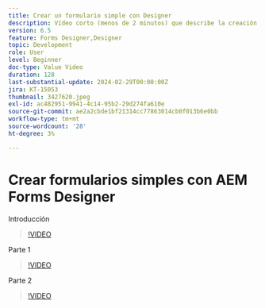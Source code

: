 ```yaml
---
title: Crear un formulario simple con Designer
description: Vídeo corto (menos de 2 minutos) que describe la creación de un formulario sencillo
version: 6.5
feature: Forms Designer,Designer
topic: Development
role: User
level: Beginner
doc-type: Value Video
duration: 128
last-substantial-update: 2024-02-29T00:00:00Z
jira: KT-15053
thumbnail: 3427620.jpeg
exl-id: ac482951-9941-4c14-95b2-29d274fa610e
source-git-commit: ae2a2cbde1bf21314cc77863014cb0f013b6e0bb
workflow-type: tm+mt
source-wordcount: '28'
ht-degree: 3%

---
```


# Crear formularios simples con AEM Forms Designer

Introducción

>[!VIDEO](https://video.tv.adobe.com/v/3427622/?learn=on)

Parte 1

>[!VIDEO](https://video.tv.adobe.com/v/3427620/?learn=on)

Parte 2

>[!VIDEO](https://video.tv.adobe.com/v/3427621/?learn=on)
